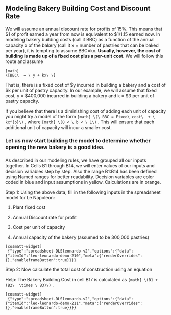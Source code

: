 ## Modeling Bakery Building Cost and Discount Rate

We will assume an annual discount rate for profits of 15%. This means that $1 of profit earned a year from now is equivalent to $1/1.15 earned now. In modeling bakery building costs (call it BBC) as a function of the annual capacity x of the bakery (call it x = number of pastries that can be baked per year), it is tempting to assume BBC=kx. **Usually, however, the cost of building is made up of a fixed cost plus a per-unit** **cost**. We will follow this route and assume


```
[math]
\[BBC\  = \ y + kx\ \]
```

That is, there is a fixed cost of $y incurred in building a bakery and a cost of $k per unit of pastry capacity. In our example, we will assume that fixed cost, y = $400,000 incurred in building a bakery and k = $3 per unit of pastry capacity.

If you believe that there is a diminishing cost of adding each unit of capacity you might try a model of the form 
`
[math]
\(\ BBC = Fixed\ cost\  + \ kx^{b}\)
`
 , where 
`
[math]
\(0 < \ b < \ 1\)
`
. This will ensure that each additional unit of capacity will incur a smaller cost.

### Let us now start building the model to determine whether opening the new bakery is a good idea. 

###  

As described in our modeling rules, we have grouped all our inputs together. In Cells B1 through B14, we will enter values of our inputs and decision variables step by step. Also the range B1:B14 has been defined using Named ranges for better readability. Decision variables are color coded in blue and input assumptions in yellow. Calculations are in orange.

Step 1: Using the above data, fill in the following inputs in the spreadsheet model for Le Napoleon:

1.  Plant fixed cost

2.  Annual Discount rate for profit

3.  Cost per unit of capacity

4.  Annual capacity of the bakery (assumed to be 300,000 pastries)

```
[cosmatt-widget]
 {"type":"spreadsheet-DLSleonardo-v2","options":{"data":{"itemId":"leo-leonardo-demo-210","meta":{"renderOverrides":{},"enableframeButton":true}}}} 
```

Step 2: Now calculate the total cost of construction using an equation

Help: The Bakery Building Cost in cell B17 is calculated as 
`
[math]
\(B1 + (B2\  \times \ B3)\)
`
.

```
[cosmatt-widget]
 {"type":"spreadsheet-DLSleonardo-v2","options":{"data":{"itemId":"leo-leonardo-demo-211","meta":{"renderOverrides":{},"enableframeButton":true}}}} 
```

